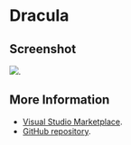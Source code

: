 # Dracula



## Screenshot
![](https://raw.githubusercontent.com/gerane/VSCodeThemes/master/gerane.Theme-Dracula/screenshot.png).


## More Information
* [Visual Studio Marketplace](https://marketplace.visualstudio.com/items/gerane.Theme-Dracula).
* [GitHub repository](https://github.com/gerane/VSCodeThemes).
